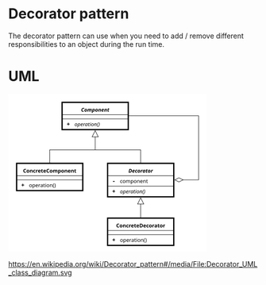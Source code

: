 # Decorator pattern

The decorator pattern can use when you need to add / remove different 
responsibilities to an object during the run time.

# UML

![UML](resources/Decorator_UML.png)

https://en.wikipedia.org/wiki/Decorator_pattern#/media/File:Decorator_UML_class_diagram.svg